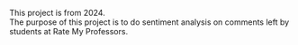 This project is from 2024.<br/>
The purpose of this project is to do sentiment analysis on comments left by students at Rate My Professors.<br/>
